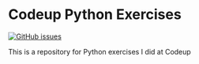 # Codeup Python Exercises

[![GitHub issues](https://img.shields.io/github/issues/escalante-eric/python-exercises?logo=GitHub&logoColor=%23ff0000&style=flat-square)](https://github.com/escalante-eric/python-exercises/issues)

This is a repository for Python exercises I did at Codeup
